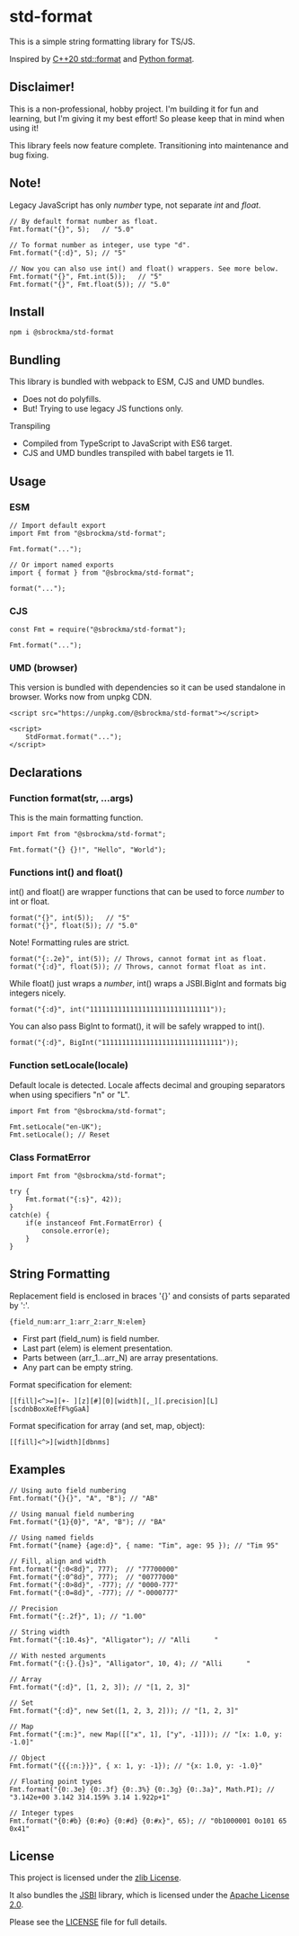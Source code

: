 # std-format

This is a simple string formatting library for TS/JS.

Inspired by [C++20 std::format](https://en.cppreference.com/w/cpp/utility/format/spec) and
[Python format](https://docs.python.org/3/library/string.html#formatspec).

## Disclaimer!

This is a non-professional, hobby project. 
I'm building it for fun and learning, but I'm giving it my best effort! 
So please keep that in mind when using it!

This library feels now feature complete. Transitioning into maintenance and bug fixing.

## Note!

Legacy JavaScript has only *number* type, not separate *int* and *float*.

    // By default format number as float.
    Fmt.format("{}", 5);   // "5.0"

    // To format number as integer, use type "d".
    Fmt.format("{:d}", 5); // "5"

    // Now you can also use int() and float() wrappers. See more below.
    Fmt.format("{}", Fmt.int(5));   // "5"
    Fmt.format("{}", Fmt.float(5)); // "5.0"

## Install

    npm i @sbrockma/std-format

## Bundling

This library is bundled with webpack to ESM, CJS and UMD bundles.

- Does not do polyfills.
- But! Trying to use legacy JS functions only.

Transpiling
- Compiled from TypeScript to JavaScript with ES6 target.
- CJS and UMD bundles transpiled with babel targets ie 11.

## Usage

### ESM
    // Import default export
    import Fmt from "@sbrockma/std-format";

    Fmt.format("...");

    // Or import named exports
    import { format } from "@sbrockma/std-format";

    format("...");

### CJS
    const Fmt = require("@sbrockma/std-format");
    
    Fmt.format("...");

### UMD (browser)
This version is bundled with dependencies so it can be used standalone in browser. Works now from unpkg CDN.

    <script src="https://unpkg.com/@sbrockma/std-format"></script>
    
    <script>
        StdFormat.format("...");
    </script>

## Declarations

### Function format(str, ...args)

This is the main formatting function.

    import Fmt from "@sbrockma/std-format";

    Fmt.format("{} {}!", "Hello", "World");

### Functions int() and float()

int() and float() are wrapper functions that can be used to force *number* to int or float.

    format("{}", int(5));   // "5"
    format("{}", float(5)); // "5.0"

Note! Formatting rules are strict.

    format("{:.2e}", int(5)); // Throws, cannot format int as float.
    format("{:d}", float(5)); // Throws, cannot format float as int.

While float() just wraps a *number*, int() wraps a JSBI.BigInt and formats big integers nicely.

    format("{:d}", int("111111111111111111111111111111"));

You can also pass BigInt to format(), it will be safely wrapped to int().

    format("{:d}", BigInt("111111111111111111111111111111"));


### Function setLocale(locale)

Default locale is detected. Locale affects decimal and grouping separators when using specifiers "n" or "L".

    import Fmt from "@sbrockma/std-format";
    
    Fmt.setLocale("en-UK");
    Fmt.setLocale(); // Reset

### Class FormatError

    import Fmt from "@sbrockma/std-format";

    try {
        Fmt.format("{:s}", 42));
    } 
    catch(e) {
        if(e instanceof Fmt.FormatError) {
            console.error(e);
        }
    }

## String Formatting

Replacement field is enclosed in braces '{}' and consists of parts separated by ':'.

    {field_num:arr_1:arr_2:arr_N:elem}

- First part (field_num) is field number.
- Last part (elem) is element presentation.
- Parts between (arr_1...arr_N) are array presentations.
- Any part can be empty string.

Format specification for element:

    [[fill]<^>=][+- ][z][#][0][width][,_][.precision][L][scdnbBoxXeEfF%gGaA]

Format specification for array (and set, map, object):

    [[fill]<^>][width][dbnms]

## Examples

    // Using auto field numbering
    Fmt.format("{}{}", "A", "B"); // "AB"
    
    // Using manual field numbering
    Fmt.format("{1}{0}", "A", "B"); // "BA"

    // Using named fields
    Fmt.format("{name} {age:d}", { name: "Tim", age: 95 }); // "Tim 95"

    // Fill, align and width
    Fmt.format("{:0<8d}", 777);  // "77700000"
    Fmt.format("{:0^8d}", 777);  // "00777000"
    Fmt.format("{:0>8d}", -777); // "0000-777"
    Fmt.format("{:0=8d}", -777); // "-0000777"

    // Precision
    Fmt.format("{:.2f}", 1); // "1.00"

    // String width
    Fmt.format("{:10.4s}", "Alligator"); // "Alli      "

    // With nested arguments
    Fmt.format("{:{}.{}s}", "Alligator", 10, 4); // "Alli      "

    // Array
    Fmt.format("{:d}", [1, 2, 3]); // "[1, 2, 3]"

    // Set
    Fmt.format("{:d}", new Set([1, 2, 3, 2])); // "[1, 2, 3]"

    // Map
    Fmt.format("{:m:}", new Map([["x", 1], ["y", -1]])); // "[x: 1.0, y: -1.0]"

    // Object
    Fmt.format("{{{:n:}}}", { x: 1, y: -1}); // "{x: 1.0, y: -1.0}"

    // Floating point types
    Fmt.format("{0:.3e} {0:.3f} {0:.3%} {0:.3g} {0:.3a}", Math.PI); // "3.142e+00 3.142 314.159% 3.14 1.922p+1"

    // Integer types
    Fmt.format("{0:#b} {0:#o} {0:#d} {0:#x}", 65); // "0b1000001 0o101 65 0x41"


## License

This project is licensed under the [zlib License](./LICENSE).

It also bundles the [JSBI](https://github.com/GoogleChromeLabs/jsbi) library,
which is licensed under the [Apache License 2.0](https://www.apache.org/licenses/LICENSE-2.0).

Please see the [LICENSE](./LICENSE) file for full details.
